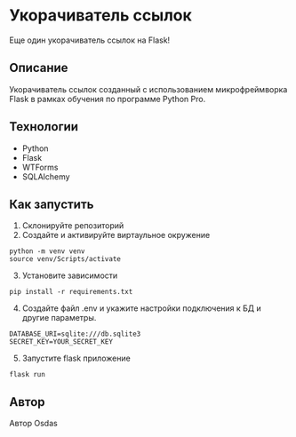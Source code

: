 # Укорачиватель ссылок

Еще один укорачиватель ссылок на Flask!

## Описание
Укорачиватель ссылок созданный с использованием микрофреймворка Flask в рамках обучения по программе Python Pro.

## Технологии
* Python
* Flask
* WTForms
* SQLAlchemy

## Как запустить

1. Склонируйте репозиторий
2. Создайте и активируйте виртаульное окружение
```commandline
python -m venv venv
source venv/Scripts/activate
```  
3. Установите зависимости
```commandline
pip install -r requirements.txt
```
4. Создайте файл .env и укажите настройки подключения к БД и другие параметры.
```commandline
DATABASE_URI=sqlite:///db.sqlite3
SECRET_KEY=YOUR_SECRET_KEY
```
5. Запустите flask приложение
```commandline
flask run
```

## Автор
Автор Osdas
